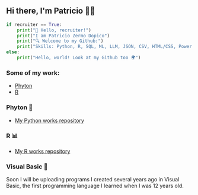 ## Hi there, I'm Patricio 🦩🌴

```python
if recruiter == True:
    print("👋 Hello, recruiter!")
    print("I am Patricio Zermo Dopico")
    print("🔍 Welcome to my Github:")
    print("Skills: Python, R, SQL, ML, LLM, JSON, CSV, HTML/CSS, Power BI, Excel, Visual Basic")
else:
    print("Hello, world! Look at my Github too 🌍")
```

### Some of my work:
- [Phyton](#Phyton-)
- [R](#R-)

### Phyton 🐍
- [My Python works repository](https://github.com/PatZermo/python/tree/main)

### R 📊
- [My R works repository](https://github.com/PatZermo/R/tree/main)

### Visual Basic 💾
Soon I will be uploading programs I created several years ago in Visual Basic, the first programming language I learned when I was 12 years old.

<!--
### Visual Basic 💾
```diff
Coming soon
```

### JSON 📂
```diff
Coming soon
```

name = "Patricio Zermo Dopico"
title = "data enthusiast"
skills = ["Python", "R", "SQL", "JSON","HTML/CSS", "CSV", "Power BI", "Excel", "Visual Basic"]
experience = ["AI", "LLM training", "Data Analytics", "Coding", "Research"]

print("=====================================================")
print("Hello, I'm {name}, a {title} with a passion for AI and code.")
print("=====================================================")
print("\nMy skills include:")
for skill in skills:
    print(f"- {skill}")

print("\nI have experience in:")
for exp in experience:
    print(f"- {exp}")

print("=====================================================")
print("Thank you for visit my Git.")
print("=====================================================")
```

```diff
- text in red
+ text in green
! text in orange
# text in gray
@@ text in purple (and bold)@@
```

**PatoZermo/patozermo** is a ✨ _special_ ✨ repository because its `README.md` (this file) appears on your GitHub profile.

Here are some ideas to get you started:

- 🔭 I’m currently working on ...
- 🌱 I’m currently learning ...
- 👯 I’m looking to collaborate on ...
- 🤔 I’m looking for help with ...
- 💬 Ask me about ...
- 📫 How to reach me: ...
- 😄 Pronouns: ...
- ⚡ Fun fact: ...
-->
